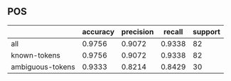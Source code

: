 
## POS

|                  | accuracy | precision | recall | support |
|------------------|----------|-----------|--------|---------|
| all              | 0.9756   | 0.9072    | 0.9338 | 82      |
| known-tokens     | 0.9756   | 0.9072    | 0.9338 | 82      |
| ambiguous-tokens | 0.9333   | 0.8214    | 0.8429 | 30      |

